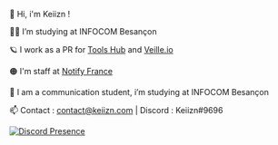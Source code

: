 💎 Hi, i'm Keiizn ! 

👨‍🔬 I’m studying at INFOCOM Besançon

🪐 I work as a PR for [Tools Hub](https://twitter.com/toolshubio) and [Veille.io](https://twitter.com/veilleio)

🟠 I'm staff at [Notify France](https://twitter.com/notifyfrance)

🤝 I am a communication student, i’m studying at INFOCOM Besançon

📫 Contact : contact@keiizn.com | Discord : Keiizn#9696

[![Discord Presence](https://lanyard-profile-readme.vercel.app/api/751729342152835123
                            )](https://discord.com/users/751729342152835123)
